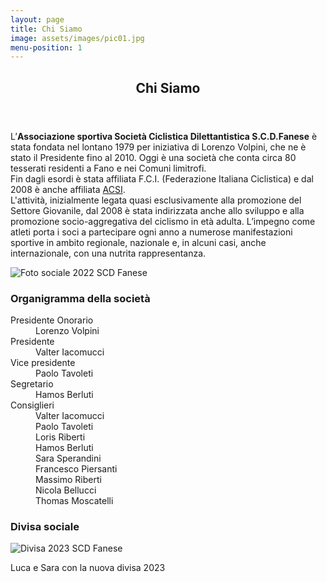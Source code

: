 ```yaml
---
layout: page
title: Chi Siamo
image: assets/images/pic01.jpg
menu-position: 1
---
```


<div id="main" class="alt">
  <section id="chi-siamo">
    <div class="inner">
      <header class="major">
        <h1>Chi Siamo</h1>
      </header>
      <p>
        L’<strong>Associazione sportiva Società Ciclistica Dilettantistica S.C.D.Fanese</strong> è stata fondata nel lontano 1979 per iniziativa di Lorenzo Volpini, che ne è stato il Presidente fino al 2010. Oggi è una società che conta circa 80 tesserati residenti a Fano e nei Comuni limitrofi.<br>
        Fin dagli esordi è stata affiliata F.C.I. (Federazione Italiana Ciclistica) e dal 2008 è anche affiliata <a href="https://www.acsi.it/" target="_blank">ACSI</a>.<br>L'attività, inizialmente legata quasi esclusivamente alla promozione del Settore Giovanile, dal 2008 è stata indirizzata anche allo sviluppo e alla promozione socio-aggregativa del ciclismo in età adulta. L’impegno come atleti porta i soci a partecipare ogni anno a numerose manifestazioni sportive in ambito regionale, nazionale e, in alcuni casi, anche internazionale, con una nutrita rappresentanza.
      </p>
      <p>
        <img src="{% link assets/images/banner-sociale-2022.jpg %}" alt="Foto sociale 2022 SCD Fanese" />
      </p>
      <div class="row">
        <div class="6u 12u$(small)">
          <h3>
            Organigramma della società
          </h3>
          <dl class="two-columns">
            <dt>Presidente Onorario</dt>
            <dd>Lorenzo Volpini</dd>
            <dt>Presidente</dt>
            <dd>Valter Iacomucci</dd>
            <dt>Vice presidente</dt>
            <dd>Paolo Tavoleti</dd>
            <dt>Segretario</dt>
            <dd>Hamos Berluti</dd>
            <dt>Consiglieri</dt>
            <dd>Valter Iacomucci</dd>
            <dd>Paolo Tavoleti</dd>
            <dd>Loris Riberti</dd>
            <dd>Hamos Berluti</dd>
            <dd>Sara Sperandini</dd>
            <dd>Francesco Piersanti</dd>
            <dd>Massimo Riberti</dd>
            <dd>Nicola Bellucci</dd>
            <dd>Thomas Moscatelli</dd>
          </dl>
        </div>
        <div class="6u 12u$(small)">
          <h3>Divisa sociale</h3>
          <span class="image fit">
            <img src="{% link assets/images/divisa 2023.jpg %}" alt="Divisa 2023 SCD Fanese" />
            <p>Luca e Sara con la nuova divisa 2023</p>
          </span>
        </div>
      </div>
    </div>
  </section>
</div>
